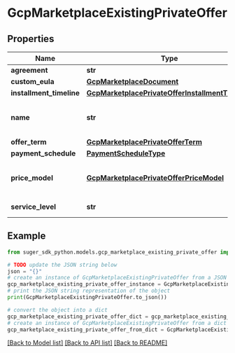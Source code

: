 # GcpMarketplaceExistingPrivateOffer


## Properties

Name | Type | Description | Notes
------------ | ------------- | ------------- | -------------
**agreement** | **str** |  | [optional] 
**custom_eula** | [**GcpMarketplaceDocument**](GcpMarketplaceDocument.md) |  | [optional] 
**installment_timeline** | [**GcpMarketplacePrivateOfferInstallmentTimeline**](GcpMarketplacePrivateOfferInstallmentTimeline.md) |  | [optional] 
**name** | **str** | GCP private offer resource name. | [optional] 
**offer_term** | [**GcpMarketplacePrivateOfferTerm**](GcpMarketplacePrivateOfferTerm.md) |  | [optional] 
**payment_schedule** | [**PaymentScheduleType**](PaymentScheduleType.md) |  | [optional] 
**price_model** | [**GcpMarketplacePrivateOfferPriceModel**](GcpMarketplacePrivateOfferPriceModel.md) | Nill if the offer has payment installments. | [optional] 
**service_level** | **str** | The Plan of the offer. | [optional] 

## Example

```python
from suger_sdk_python.models.gcp_marketplace_existing_private_offer import GcpMarketplaceExistingPrivateOffer

# TODO update the JSON string below
json = "{}"
# create an instance of GcpMarketplaceExistingPrivateOffer from a JSON string
gcp_marketplace_existing_private_offer_instance = GcpMarketplaceExistingPrivateOffer.from_json(json)
# print the JSON string representation of the object
print(GcpMarketplaceExistingPrivateOffer.to_json())

# convert the object into a dict
gcp_marketplace_existing_private_offer_dict = gcp_marketplace_existing_private_offer_instance.to_dict()
# create an instance of GcpMarketplaceExistingPrivateOffer from a dict
gcp_marketplace_existing_private_offer_from_dict = GcpMarketplaceExistingPrivateOffer.from_dict(gcp_marketplace_existing_private_offer_dict)
```
[[Back to Model list]](../README.md#documentation-for-models) [[Back to API list]](../README.md#documentation-for-api-endpoints) [[Back to README]](../README.md)


